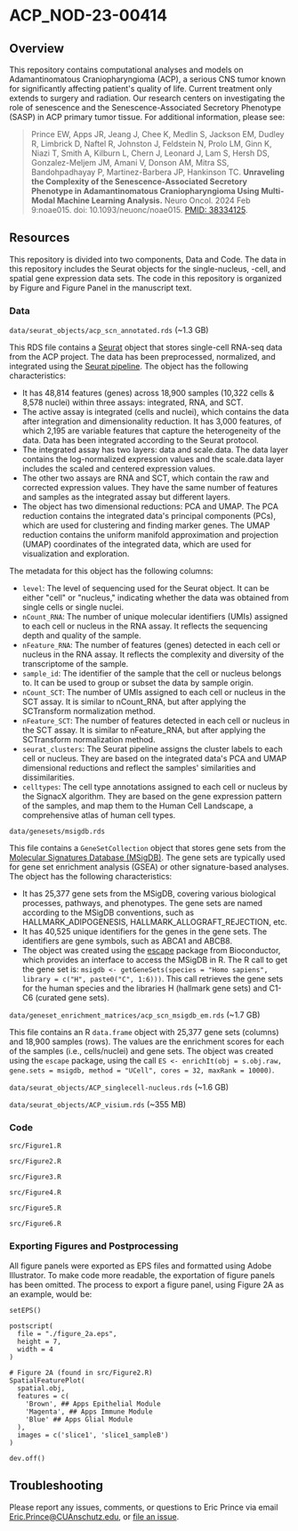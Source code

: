 # ACP_NOD-23-00414

## Overview

This repository contains computational analyses and models on Adamantinomatous Craniopharyngioma (ACP), a serious CNS tumor known for significantly affecting patient's quality of life. Current treatment only extends to surgery and radiation. Our research centers on investigating the role of senescence and the Senescence-Associated Secretory Phenotype (SASP) in ACP primary tumor tissue. For additional information, please see:

> Prince EW, Apps JR, Jeang J, Chee K, Medlin S, Jackson EM, Dudley R, Limbrick D, Naftel R, Johnston J, Feldstein N, Prolo LM, Ginn K, Niazi T, Smith A, Kilburn L, Chern J, Leonard J, Lam S, Hersh DS, Gonzalez-Meljem JM, Amani V, Donson AM, Mitra SS, Bandohpadhayay P, Martinez-Barbera JP, Hankinson TC. **Unraveling the Complexity of the Senescence-Associated Secretory Phenotype in Adamantinomatous Craniopharyngioma Using Multi-Modal Machine Learning Analysis.** Neuro Oncol. 2024 Feb 9:noae015. doi: 10.1093/neuonc/noae015. <a href='https://pubmed.ncbi.nlm.nih.gov/38334125/'>PMID: 38334125</a>.

## Resources

This repository is divided into two components, Data and Code. The data in this repository includes the Seurat objects for the single-nucleus, -cell, and spatial gene expression data sets. The code in this repository is organized by Figure and Figure Panel in the manuscript text.

### Data

`data/seurat_objects/acp_scn_annotated.rds` (\~1.3 GB)

This RDS file contains a [Seurat](https://satijalab.org/seurat/) object that stores single-cell RNA-seq data from the ACP project. The data has been preprocessed, normalized, and integrated using the [Seurat pipeline](https://satijalab.org/seurat/archive/v3.2/integration). The object has the following characteristics:

-   It has 48,814 features (genes) across 18,900 samples (10,322 cells & 8,578 nuclei) within three assays: integrated, RNA, and SCT.
-   The active assay is integrated (cells and nuclei), which contains the data after integration and dimensionality reduction. It has 3,000 features, of which 2,195 are variable features that capture the heterogeneity of the data. Data has been integrated according to the Seurat protocol.
-   The integrated assay has two layers: data and scale.data. The data layer contains the log-normalized expression values and the scale.data layer includes the scaled and centered expression values.
-   The other two assays are RNA and SCT, which contain the raw and corrected expression values. They have the same number of features and samples as the integrated assay but different layers.
-   The object has two dimensional reductions: PCA and UMAP. The PCA reduction contains the integrated data's principal components (PCs), which are used for clustering and finding marker genes. The UMAP reduction contains the uniform manifold approximation and projection (UMAP) coordinates of the integrated data, which are used for visualization and exploration.

The metadata for this object has the following columns:

-   `level`: The level of sequencing used for the Seurat object. It can be either "cell" or "nucleus," indicating whether the data was obtained from single cells or single nuclei.
-   `nCount_RNA`: The number of unique molecular identifiers (UMIs) assigned to each cell or nucleus in the RNA assay. It reflects the sequencing depth and quality of the sample.
-   `nFeature_RNA`: The number of features (genes) detected in each cell or nucleus in the RNA assay. It reflects the complexity and diversity of the transcriptome of the sample.
-   `sample_id`: The identifier of the sample that the cell or nucleus belongs to. It can be used to group or subset the data by sample origin.
-   `nCount_SCT`: The number of UMIs assigned to each cell or nucleus in the SCT assay. It is similar to nCount_RNA, but after applying the SCTransform normalization method.
-   `nFeature_SCT`: The number of features detected in each cell or nucleus in the SCT assay. It is similar to nFeature_RNA, but after applying the SCTransform normalization method.
-   `seurat_clusters`: The Seurat pipeline assigns the cluster labels to each cell or nucleus. They are based on the integrated data's PCA and UMAP dimensional reductions and reflect the samples' similarities and dissimilarities.
-   `celltypes`: The cell type annotations assigned to each cell or nucleus by the SignacX algorithm. They are based on the gene expression pattern of the samples, and map them to the Human Cell Landscape, a comprehensive atlas of human cell types.


`data/genesets/msigdb.rds`

This file contains a `GeneSetCollection` object that stores gene sets from the [Molecular Signatures Database (MSigDB)](https://www.gsea-msigdb.org/gsea/msigdb). The gene sets are typically used for gene set enrichment analysis (GSEA) or other signature-based analyses. The object has the following characteristics:

- It has 25,377 gene sets from the MSigDB, covering various biological processes, pathways, and phenotypes. The gene sets are named according to the MSigDB conventions, such as HALLMARK_ADIPOGENESIS, HALLMARK_ALLOGRAFT_REJECTION, etc.
- It has 40,525 unique identifiers for the genes in the gene sets. The identifiers are gene symbols, such as ABCA1 and ABCB8.
- The object was created using the [escape](https://www.bioconductor.org/packages/devel/bioc/manuals/escape/man/escape.pdf) package from Bioconductor, which provides an interface to access the MSigDB in R. The R call to get the gene set is: `msigdb <- getGeneSets(species = "Homo sapiens", library = c("H", paste0("C", 1:6)))`. This call retrieves the gene sets for the human species and the libraries H (hallmark gene sets) and C1-C6 (curated gene sets).

`data/geneset_enrichment_matrices/acp_scn_msigdb_em.rds` (\~1.7 GB)

This file contains an R `data.frame` object with 25,377 gene sets (columns) and 18,900 samples (rows). The values are the enrichment scores for each of the samples (i.e., cells/nuclei) and gene sets. The object was created using the `escape` package, using the call `ES <- enrichIt(obj = s.obj.raw, gene.sets = msigdb, method = "UCell", cores = 32, maxRank = 10000)`.

`data/seurat_objects/ACP_singlecell-nucleus.rds` (\~1.6 GB)

`data/seurat_objects/ACP_visium.rds` (\~355 MB)

### Code

`src/Figure1.R`

`src/Figure2.R`

`src/Figure3.R`

`src/Figure4.R`

`src/Figure5.R`

`src/Figure6.R`

### Exporting Figures and Postprocessing

All figure panels were exported as EPS files and formatted using Adobe Illustrator. To make code more readable, the exportation of figure panels has been omitted. The process to export a figure panel, using Figure 2A as an example, would be:

```         
setEPS()

postscript(
  file = "./figure_2a.eps",
  height = 7,
  width = 4
)

# Figure 2A (found in src/Figure2.R)
SpatialFeaturePlot(
  spatial.obj,
  features = c(
    'Brown', ## Apps Epithelial Module
    'Magenta', ## Apps Immune Module
    'Blue' ## Apps Glial Module
  ),
  images = c('slice1', 'slice1_sampleB')
)

dev.off()
```

## Troubleshooting

Please report any issues, comments, or questions to Eric Prince via email [Eric.Prince\@CUAnschutz.edu](mailto:Eric.Prince@CUAnschutz.edu), or [file an issue](https://github.com/LeRicNet/ACP_NOD-23-00414/issues).
